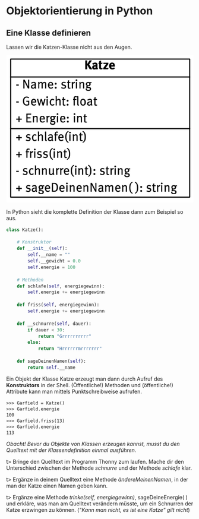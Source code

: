 # Objektorientierung in Python

## Eine Klasse definieren

Lassen wir die Katzen-Klasse nicht aus den Augen.

![KlasseKatze](img/KlasseKatze.png)

In Python sieht die komplette Definition der Klasse dann zum Beispiel so aus.

```python
class Katze():
    
    # Konstruktor
    def __init__(self):
        self.__name = ""
        self.__gewicht = 0.0
        self.energie = 100
    
    # Methoden
    def schlafe(self, energiegewinn):
        self.energie += energiegewinn
    
    def friss(self, energiegewinn):
        self.energie += energiegewinn
        
    def __schnurre(self, dauer):
        if dauer < 30:
            return "Grrrrrrrrrr"
        else:
            return "Hrrrrrrmrrrrrrr"
        
    def sageDeinenNamen(self):
        return self.__name
```

Ein Objekt der Klasse Katze erzeugt man dann durch Aufruf des **Konstruktors** in der Shell. (Öffentliche!) Methoden und (öffentliche!) Attribute kann man mittels Punktschreibweise aufrufen.

```
>>> Garfield = Katze()
>>> Garfield.energie
100
>>> Garfield.friss(13)
>>> Garfield.energie
113
```

*Obacht! Bevor du Objekte von Klassen erzeugen kannst, musst du den Quelltext mit der Klassendefinition einmal ausführen.*



t> Bringe den Quelltext im Programm Thonny zum laufen. Mache dir den Unterschied zwischen der Methode *schnurre* und der Methode *schlafe* klar. 

t> Ergänze in deinem Quelltext eine Methode *ändereMeinenNamen*, in der man der Katze einen Namen geben kann.

t> Ergänze eine Methode *trinke(self, energiegewinn)*, sageDeineEnergie( ) und erkläre, was man am Quelltext verändern müsste, um ein Schnurren der Katze erzwingen zu können. (*"Kann man nicht, es ist eine Katze" gilt nicht*)

